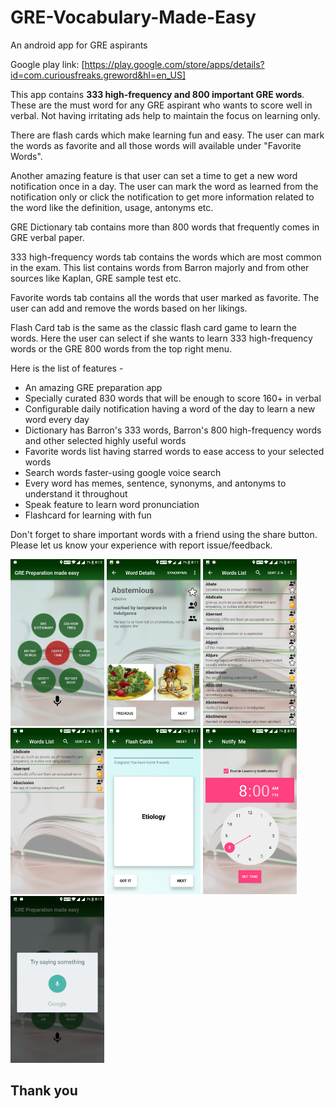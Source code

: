 # GRE-Vocabulary-Made-Easy
An android app for GRE aspirants
  
Google play link: [https://play.google.com/store/apps/details?id=com.curiousfreaks.greword&hl=en_US]

This app contains **333 high-frequency and 800 important GRE words**. These are the must word for any GRE aspirant who wants to score well in verbal. Not having irritating ads help to maintain the focus on learning only.  
  
There are flash cards which make learning fun and easy. The user can mark the words as favorite and all those words will available under "Favorite Words".  
  
Another amazing feature is that user can set a time to get a new word notification once in a day. The user can mark the word as learned from the notification only or click the notification to get more information related to the word like the definition, usage, antonyms etc.  
  
GRE Dictionary tab contains more than 800 words that frequently comes in GRE verbal paper.  
  
333 high-frequency words tab contains the words which are most common in the exam. This list contains words from Barron majorly and from other sources like Kaplan, GRE sample test etc.  
  
Favorite words tab contains all the words that user marked as favorite. The user can add and remove the words based on her likings.  
  
Flash Card tab is the same as the classic flash card game to learn the words. Here the user can select if she wants to learn 333 high-frequency words or the GRE 800 words from the top right menu.  
  
Here is the list of features -  
- An amazing GRE preparation app  
- Specially curated 830 words that will be enough to score 160+ in verbal  
- Configurable daily notification having a word of the day to learn a new word every day  
- Dictionary has Barron's 333 words, Barron's 800 high-frequency words and other selected highly useful words  
-  Favorite words list having starred words to ease access to your selected words  
- Search words faster-using google voice search  
- Every word has memes, sentence, synonyms, and antonyms to understand it throughout  
- Speak feature to learn word pronunciation  
- Flashcard for learning with fun  
  
Don't forget to share important words with a friend using the share button. Please let us know your experience with report issue/feedback.
<p float="left">
  <img src="images/1.png" width="150" />
  <img src="images/2.png" width="150" /> 
  <img src="images/3.png" width="150" />
  <img src="images/4.png" width="150" />
  <img src="images/5.png" width="150" />
  <img src="images/6.png" width="150" />
  <img src="images/7.png" width="150" />
</p>

## Thank you ##
